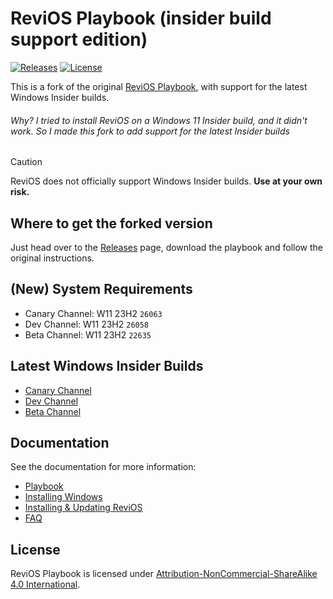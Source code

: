 # ReviOS Playbook (insider build support edition)

[![Releases](https://img.shields.io/github/v/release/Pyenb/Revision_playbook_insider_buildsk.svg)](https://github.com/Pyenb/Revision_playbook_insider_builds/releases)
[![License](https://img.shields.io/static/v1?label=LICENSE&message=CC%20BY-NC-SA&logo=creativecommons)](https://creativecommons.org/licenses/by-nc-sa/4.0/)

This is a fork of the original [ReviOS Playbook](https://github.com/meetrevision/playbook), with support for the latest Windows Insider builds.

###### Why? I tried to install ReviOS on a Windows 11 Insider build, and it didn't work. So I made this fork to add support for the latest Insider builds

> [!CAUTION]
> ReviOS does not officially support Windows Insider builds. **Use at your own risk.**

## Where to get the forked version

Just head over to the [Releases](github.com/Pyenb/Revision_playbook_insider_builds/releases/latest) page, download the playbook and follow the original instructions.

## (New) System Requirements

- Canary Channel: W11 23H2 `26063`
- Dev Channel: W11 23H2 `26058`
- Beta Channel: W11 23H2 `22635`

## Latest Windows Insider Builds

- [Canary Channel](https://aka.ms/canarychannellatest)
- [Dev Channel](https://aka.ms/DevLatest)
- [Beta Channel](https://aka.ms/BetaLatest)

## Documentation

See the documentation for more information:

- [Playbook](https://www.revi.cc/docs/playbook/general)
- [Installing Windows](https://www.revi.cc/docs/playbook/installstock)
- [Installing & Updating ReviOS](https://www.revi.cc/docs/playbook/install)
- [FAQ](https://www.revi.cc/docs/faq)

## License

ReviOS Playbook is licensed under [Attribution-NonCommercial-ShareAlike 4.0 International](https://creativecommons.org/licenses/by-nc-sa/4.0/).
